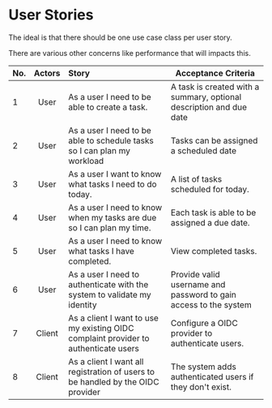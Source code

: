 # User Stories

The ideal is that there should be one use case class per user story.

There are various other concerns like performance that will impacts this.

|No.| Actors | Story                                                      | Acceptance Criteria |
|---|:------:|:-----------------------------------------------------------|---------------------|
|1  | User   | As a user I need to be able to create a task.              | A task is created with a summary, optional description and due date |
|2  | User   | As a user I need to be able to schedule tasks so I can plan my workload | Tasks can be assigned a scheduled date |
|3  | User   | As a user I want to know what tasks I need to do today.    | A list of tasks scheduled for today.  |
|4  | User   | As a user I need to know when my tasks are due so I can plan my time.| Each task is able to be assigned a due date. |
|5  | User   | As a user I need to know what tasks I have completed.      | View completed tasks. |
|6  | User   | As a user I need to authenticate with the system to validate my identity| Provide valid username and password to gain access to the system|
|7  | Client | As a client I want to use my existing OIDC complaint provider to authenticate users| Configure a OIDC provider to authenticate users. | 
|8  | Client | As a client I want all registration of users to be handled by the OIDC provider | The system adds authenticated users if they don't exist. |
